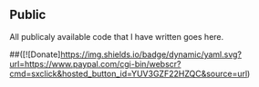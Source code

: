 ## Public
All publicaly available code that I have written goes here.

##([![Donate]https://img.shields.io/badge/dynamic/yaml.svg?url=https://www.paypal.com/cgi-bin/webscr?cmd=sxclick&hosted_button_id=YUV3GZF22HZQC&source=url)
